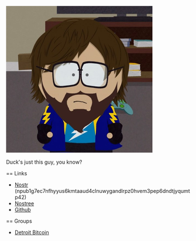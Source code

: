 <img src="images/duck1123.png" />

Duck's just this guy, you know?

== Links

- [Nostr](https://nosta.me/_@duck1123.com) (npub1g7ec7nfhyyus6kmtaaud4clnuwygandlrpz0hvem3pep6dndtjyqumtp42)
- [Nostree](https://nostree.me/_@duck1123.com)
- [Github](https://github.com/duck1123)

== Groups

- [Detroit Bitcoin](https://detbtc.com)
